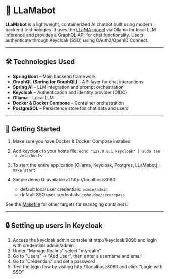 # 🦙 LLaMabot

**LLaMabot** is a lightweight, containerized AI chatbot built using modern backend technologies. It uses the [LLaMA model](https://ollama.com/library/llama3.2) via Ollama for local LLM inference and provides a GraphQL API for chat functionality. Users authenticate through Keycloak (SSO) using OAuth2/OpenID Connect.

---

## 🛠️ Technologies Used

- **Spring Boot** – Main backend framework
- **GraphQL (Spring for GraphQL)** – API layer for chat interactions
- **Spring AI** – LLM integration and prompt orchestration
- **Keycloak** – Authentication and identity provider (OIDC)
- **Ollama** – Local LLM
- **Docker & Docker Compose** – Container orchestration
- **PostgreSQL** – Persistence store for chat data and users

---

## 🚀 Getting Started

1. Make sure you have  Docker & Docker Compose installed

2. Add keycloak to your hosts file: `echo "127.0.0.1 keycloak" | sudo tee -a /etc/hosts`

3. To start the entire application (Ollama, Keycloak, Postgres, LLaMabot): `make start`

4. Simple demo UI available at http://localhost:8080
   - default local user credentials: `admin/admin`
   - default SSO user credentials: `john.doe/securepass`

See the [Makefile](Makefile) for other targets for managing containers.

---

## 🔒 Setting up users in Keycloak

1. Access the keycloak admin console at http://keycloak:9090 and login with credentials admin/admin
2. Under "Manage Realms" select "myrealm"
3. Go to "Users" → "Add User", then enter a username and email
4. Go to "Credentials" and set a password
5. Test the login flow by visiting http://localhost:8080 and click "Login with SSO"

